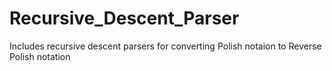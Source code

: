 # Recursive_Descent_Parser
Includes recursive descent parsers for converting Polish notaion to Reverse Polish notation
